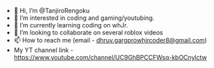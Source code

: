 - 👋 Hi, I’m @TanjiroRengoku
- 👀 I’m interested in coding and gaming/youtubing.
- 🌱 I’m currently learning coding on whJr.
- 💞️ I’m looking to collaborate on several roblox videos
- 📫 How to reach me (email - dhruv.gargprowhjrcoder8@gmail.com)
- My YT channel link - https://www.youtube.com/channel/UC9GhBPCCFWsq-kbOCnylctw

<!---
TanjiroRengoku/TanjiroRengoku is a ✨ special ✨ repository because its `README.md` (this file) appears on your GitHub profile.
You can click the Preview link to take a look at your changes.
--->

